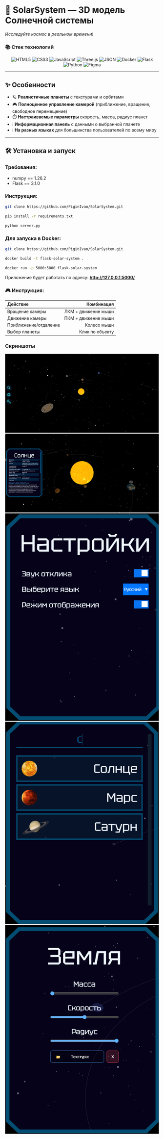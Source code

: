 # 🌌 SolarSystem — 3D модель Солнечной системы  

*Исследуйте космос в реальном времени!*  

### 📚 Стек технологий

<div align="center">
  
![HTML5](https://img.shields.io/badge/HTML5-E34F26?logo=html5&logoColor=white)
![CSS3](https://img.shields.io/badge/CSS3-1572B6?logo=css3&logoColor=white)
![JavaScript](https://img.shields.io/badge/JavaScript-F7DF1E?logo=javascript&logoColor=black)
![Three.js](https://img.shields.io/badge/Three.js-000000?logo=three.js&logoColor=white)
![JSON](https://img.shields.io/badge/JSON-000000?logo=json&logoColor=white)
![Docker](https://img.shields.io/badge/docker-257bd6?logo=docker&logoColor=white)
![Flask](https://img.shields.io/badge/Flask-000000?logo=Flask&logoColor=white)
![Python](https://img.shields.io/badge/python-3670A0?logo=python&logoColor=ffdd54)
![Figma](https://img.shields.io/badge/Figma-F24E1E?logo=figma&logoColor=white)

</div>
 
---
## ✨ Особенности  

- 🪐 **Реалистичные планеты** с текстурами и орбитами  
- 🎮 **Полноценное управление камерой** (приближение, вращение, свободное перемещение)  
- ⏱️ **Настраиваемые параметры** скорость, масса, радиус планет 
- ℹ️ **Информационная панель** с данными о выбранной планете  
- ℹ️ **На разных языках** для большинства пользователей по всему миру

---

## 🛠 Установка и запуск  

### Требования:
- numpy == 1.26.2
- Flask == 3.1.0  

### Инструкция:  
```bash
git clone https://github.com/PiginIvan/SolarSystem.git
```
```bash
pip install -r requirements.txt
```
```bash
python server.py
```

### Для запуска в Docker:
```bash
git clone https://github.com/PiginIvan/SolarSystem.git
```
```bash
docker build -t flask-solar-system .
```
```bash
docker run -p 5000:5000 flask-solar-system
```
Приложение будет работать по адресу: **http://127.0.0.1:5000/** 

### 🎮 Инструкция:

| Действие | Комбинация |
|:--------------|---------------:|
| Вращение камеры | ЛКМ + движение мыши |
| Движение камеры | ПКМ + движение мыши |
| Приближение/отдаление | Колесо мыши |
| Выбор планеты | Клик по объекту |

### Скриншоты

![](/Assets/solar_sistem.png)
![](/Assets/sun.png)
![](/Assets/options.png)
![](/Assets/search.png)
![](/Assets/editor.png)